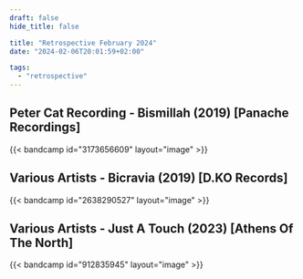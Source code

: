 ```yaml
---
draft: false
hide_title: false

title: "Retrospective February 2024"
date: "2024-02-06T20:01:59+02:00"

tags:
  - "retrospective"
---
```


## Peter Cat Recording - Bismillah (2019) [Panache Recordings]

{{< bandcamp id="3173656609" layout="image" >}}

## Various Artists - Bicravia (2019) [D.KO Records]

{{< bandcamp id="2638290527" layout="image" >}}

## Various Artists - Just A Touch (2023) [Athens Of The North]

{{< bandcamp id="912835945" layout="image" >}}
